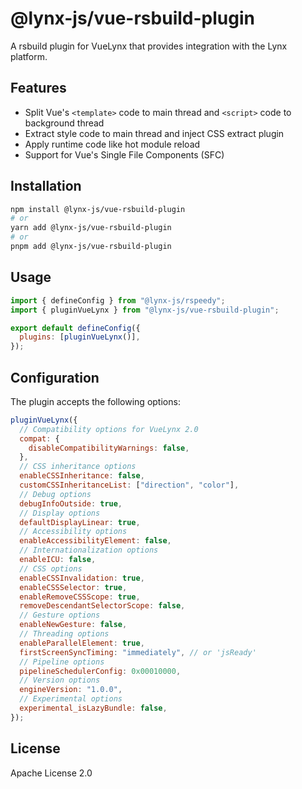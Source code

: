 # @lynx-js/vue-rsbuild-plugin

A rsbuild plugin for VueLynx that provides integration with the Lynx platform.

## Features

- Split Vue's `<template>` code to main thread and `<script>` code to background thread
- Extract style code to main thread and inject CSS extract plugin
- Apply runtime code like hot module reload
- Support for Vue's Single File Components (SFC)

## Installation

```bash
npm install @lynx-js/vue-rsbuild-plugin
# or
yarn add @lynx-js/vue-rsbuild-plugin
# or
pnpm add @lynx-js/vue-rsbuild-plugin
```

## Usage

```js
import { defineConfig } from "@lynx-js/rspeedy";
import { pluginVueLynx } from "@lynx-js/vue-rsbuild-plugin";

export default defineConfig({
  plugins: [pluginVueLynx()],
});
```

## Configuration

The plugin accepts the following options:

```js
pluginVueLynx({
  // Compatibility options for VueLynx 2.0
  compat: {
    disableCompatibilityWarnings: false,
  },
  // CSS inheritance options
  enableCSSInheritance: false,
  customCSSInheritanceList: ["direction", "color"],
  // Debug options
  debugInfoOutside: true,
  // Display options
  defaultDisplayLinear: true,
  // Accessibility options
  enableAccessibilityElement: false,
  // Internationalization options
  enableICU: false,
  // CSS options
  enableCSSInvalidation: true,
  enableCSSSelector: true,
  enableRemoveCSSScope: true,
  removeDescendantSelectorScope: false,
  // Gesture options
  enableNewGesture: false,
  // Threading options
  enableParallelElement: true,
  firstScreenSyncTiming: "immediately", // or 'jsReady'
  // Pipeline options
  pipelineSchedulerConfig: 0x00010000,
  // Version options
  engineVersion: "1.0.0",
  // Experimental options
  experimental_isLazyBundle: false,
});
```

## License

Apache License 2.0
